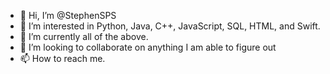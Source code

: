- 👋 Hi, I’m @StephenSPS
- 👀 I’m interested in Python, Java, C++, JavaScript, SQL, HTML, and Swift.
- 🌱 I’m currently all of the above.
- 💞️ I’m looking to collaborate on anything I am able to figure out
- 📫 How to reach me.

<!---
StephenSPS/StephenSPS is a ✨ special ✨ repository because its `README.md` (this file) appears on your GitHub profile.
You can click the Preview link to take a look at your changes.
--->

